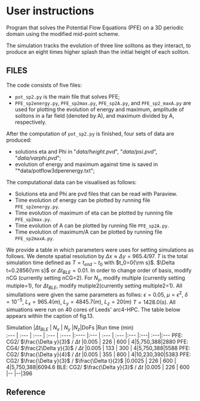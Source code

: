# User instructions

Program that solves the Potential Flow Equations (PFE) on a 3D periodic domain using the modified mid-point scheme.

The simulation tracks the evolution of three line solitons as they interact, 
to produce an eight times higher splash than the initial height of each soliton.

## FILES

The code consists of five files:
- `pot_sp2.py` is the main file that solves PFE;
- `PFE_sp2energy.py`, `PFE_sp2max.py`, `PFE_sp2A.py`, and `PFE_sp2_maxA.py` are used for plotting the evolution of energy and maximum, amplitude of solitons in a far field (denoted by A), and maximum divided by A, respectively.

After the computation of `pot_sp2.py` is finished, four sets of data are produced:
- solutions eta and Phi in "*data/height.pvd*", "*data/psi.pvd*", "*data/varphi.pvd*";
- evolution of energy and maximum against time is saved in "*data/potflow3dperenergy.txt";


The computational data can be visualised as follows:
- Solutions eta and Phi are pvd files that can be read with Paraview.
- Time evolution of energy can be plotted by running file `PFE_sp2energy.py`.
- Time evolution of maximum of eta can be plotted by running file `PFE_sp2max.py`.
- Time evolution of A can be plotted by running file `PFE_sp2A.py`.
- Time evolution of maximum/A can be plotted by running file `PFE_sp2maxA.py`.

We provide a table in which parameters were uses for setting simulations as follows. We denote spatial resolution by $\Delta x\approx\Delta y=965.4/97$. $T$ is the total simulation time defined as $T=t_{end}-t_{0}$ with $t_0=0{\rm s}$. $\Delta t=0.2856{\rm s}$ or $\Delta t_{BLE}=0.01$.  In order to change order of basis, modify nCG (currently setting nCG=2). For $N_y$, modify multiple (currently setting mutiple=1), for $\Delta t_{BLE}$, modify mutiple2(currently setting multiple2=1).  All simullations were given the same parameters as follws: $\epsilon=0.05$, $\mu=\epsilon^2$, $\delta=10^{-5}$, $L_x=965.4 (m)$, $L_y=4845.7 (m)$, $L_z=20 (m)$ $T=1428.0 (s)$. All simuations were run on 40 cores of Leeds' arc4-HPC. The table below appears within the caption of fig.13.
  
Simulation  |$\Delta t_{BLE}$ | $N_x$ | $N_y$ |$N_z$|DoFs |Run time (min)  
:---        | :---      | :---    | :---       | :----     |:----           |:---      | :---           | :---    |:---   |:---| :---|:---
PFE: CG2/ $\frac{\Delta y}{3}$ / $\Delta t$ |0.005  | 226 | 600 | 4|5,750,388|2880
PFE: CG4/ $\frac{2\Delta y}{3}$ / $\Delta t$ |0.005  | 133 | 300 | 4|5,750,388|5588
PFE: CG2/ $\frac{\Delta y}{4}$ / $\Delta t$ |0.005  | 355 | 800 | 4|10,230,390|5383
PFE: CG2/ $\frac{\Delta y}{3}$ / $\frac{\Delta t}{2}$ |0.0025  | 226 | 600 | 4|5,750,388|6094.6
BLE: CG2/ $\frac{\Delta y}{3}$ / $\Delta t$ |0.005  | 226 | 600 |-- |--|396

## Reference

